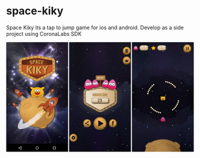 # space-kiky
Space Kiky its a tap to jump game for ios and android. Develop as a side project using CoronaLabs SDK


![print 1](./printscreen/img-center.jpeg)


